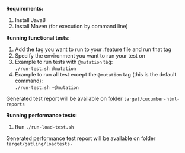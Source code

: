 **Requirements:**
1. Install Java8
2. Install Maven (for execution by command line)

**Running functional tests:**
1. Add the tag you want to run to your .feature file and run that tag
2. Specify the environment you want to run your test on
3. Example to run tests with `@mutation` tag: <br/>
`./run-test.sh @mutation`
4. Example to run all test except the `@mutation` tag (this is the default command): <br/>
`./run-test.sh ~@mutation`

Generated test report will be available on folder `target/cucumber-html-reports`

**Running performance tests:**
1. Run `./run-load-test.sh`

Generated performance test report will be available on folder `target/gatling/loadtests-`
